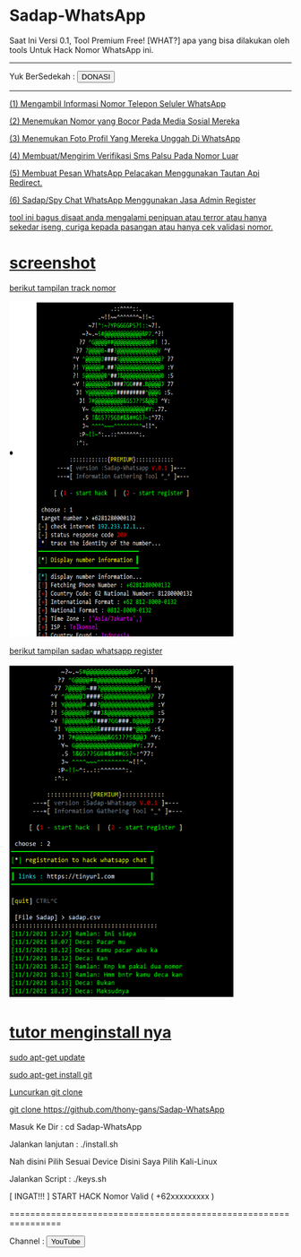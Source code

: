 # Sadap-WhatsApp
Saat Ini Versi 0.1, Tool Premium Free! [WHAT?] apa yang bisa dilakukan oleh tools Untuk Hack Nomor WhatsApp ini.

-----------------------------------------
Yuk BerSedekah : 
<a href="https://adsafelink.com/F5Smwr4kz">
<button type="submit">DONASI</button><br>

-----------------------------------------

(1) Mengambil Informasi Nomor Telepon Seluler WhatsApp

(2) Menemukan Nomor yang Bocor Pada Media Sosial Mereka

(3) Menemukan Foto Profil Yang Mereka Unggah Di WhatsApp

(4) Membuat/Mengirim Verifikasi Sms Palsu Pada Nomor Luar

(5) Membuat Pesan WhatsApp Pelacakan Menggunakan Tautan Api Redirect.

(6) Sadap/Spy Chat WhatsApp Menggunakan Jasa Admin Register 

tool ini bagus disaat anda mengalami penipuan atau terror
atau hanya sekedar iseng, curiga kepada pasangan atau hanya cek validasi nomor.

# screenshot

berikut tampilan track nomor

<img src="screenshoot1.PNG" alt="linux" style="width:400px;height:600px"/>


berikut tampilan sadap whatsapp register

<img src="sadapwhatsapp.PNG" alt="linux" style="width:400px;height:600px"/>

# tutor menginstall nya

sudo apt-get update

sudo apt-get install git

Luncurkan git clone

git clone https://github.com/thony-gans/Sadap-WhatsApp

Masuk Ke Dir : cd Sadap-WhatsApp

Jalankan lanjutan : ./install.sh

Nah disini Pilih Sesuai Device Disini Saya Pilih Kali-Linux

Jalankan Script : ./keys.sh

[ INGAT!!! ] START HACK Nomor Valid ( +62xxxxxxxxx )

================================================================

Channel :
<a href="https://adsafelink.com/TN1m5Xu">
<button type="submit">YouTube</button>
